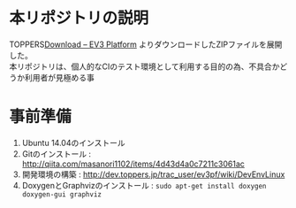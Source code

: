 # 本リポジトリの説明
TOPPERS[Download – EV3 Platform](http://dev.toppers.jp/trac_user/ev3pf/wiki/Download) よりダウンロードしたZIPファイルを展開した。  
本リポジトリは、個人的なCIのテスト環境として利用する目的の為、不具合かどうか利用者が見極める事

# 事前準備
1. Ubuntu 14.04のインストール
1. Gitのインストール : http://qiita.com/masanori1102/items/4d43d4a0c7211c3061ac
1. 開発環境の構築 : http://dev.toppers.jp/trac_user/ev3pf/wiki/DevEnvLinux
1. DoxygenとGraphvizのインストール : `sudo apt-get install doxygen doxygen-gui graphviz`
